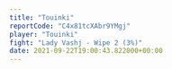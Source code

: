 ```yaml
---
title: "Touinki"
reportCode: "C4x81tcXAbr9YMgj"
player: "Touinki"
fight: "Lady Vashj - Wipe 2 (3%)"
date: 2021-09-22T19:00:43.822000+00:00
---
```

